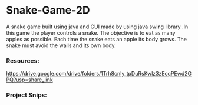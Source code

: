 # Snake-Game-2D

A snake game built using java and GUI made by using java swing library .In this game the player controls a snake. The objective is to eat as many apples as possible. Each time the snake eats an apple its body grows. The snake must avoid the walls and its own body.

### Resources:

https://drive.google.com/drive/folders/1Trh8cnIy_tpDuRsKwlz3zEcqPEwd2GPQ?usp=share_link

### Project Snips:
